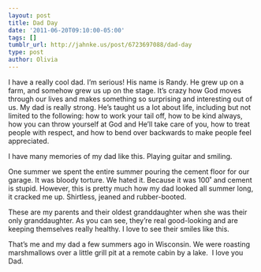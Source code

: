 ```yaml
---
layout: post
title: Dad Day
date: '2011-06-20T09:10:00-05:00'
tags: []
tumblr_url: http://jahnke.us/post/6723697088/dad-day
type: post
author: Olivia
---
```


I have a really cool dad. I’m serious! His name is Randy. He grew up on a farm, and somehow grew us up on the stage. It’s crazy how God moves through our lives and makes something so surprising and interesting out of us. My dad is really strong. He’s taught us a lot about life, including but not limited to the following: how to work your tail off, how to be kind always, how you can throw yourself at God and He’ll take care of you, how to treat people with respect, and how to bend over backwards to make people feel appreciated.

I have many memories of my dad like this. Playing guitar and smiling. 

One summer we spent the entire summer pouring the cement floor for our garage. It was bloody torture. We hated it. Because it was 100˚ and cement is stupid. However, this is pretty much how my dad looked all summer long, it cracked me up. Shirtless, jeaned and rubber-booted. 

These are my parents and their oldest granddaughter when she was their only granddaughter. As you can see, they’re real good-looking and are keeping themselves really healthy. I love to see their smiles like this. 

That’s me and my dad a few summers ago in Wisconsin. We were roasting marshmallows over a little grill pit at a remote cabin by a lake. 
I love you Dad.
